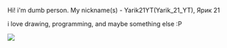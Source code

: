 Hi!
i'm dumb person. My nickname(s) - Yarik21YT(Yarik_21_YT), Ярик 21

i love drawing, programming, and maybe something else :P


![](https://dcbadge.limes.pink/api/shield/875294787975139348)


<!---
yarik21yt/yarik21yt is a ✨ special ✨ repository because its `README.md` (this file) appears on your GitHub profile.
You can click the Preview link to take a look at your changes.
--->
